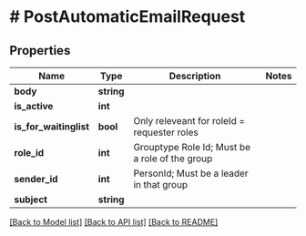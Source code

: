 # # PostAutomaticEmailRequest

## Properties

Name | Type | Description | Notes
------------ | ------------- | ------------- | -------------
**body** | **string** |  |
**is_active** | **int** |  |
**is_for_waitinglist** | **bool** | Only releveant for roleId &#x3D; requester roles |
**role_id** | **int** | Grouptype Role Id; Must be a role of the group |
**sender_id** | **int** | PersonId; Must be a leader in that group |
**subject** | **string** |  |

[[Back to Model list]](../../README.md#models) [[Back to API list]](../../README.md#endpoints) [[Back to README]](../../README.md)
